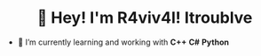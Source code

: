 <h1 align="center">👋 Hey! I'm R4viv4l! Itroublve</h1>

- 👀 I’m currently learning and working with **C++** **C#** **Python**
